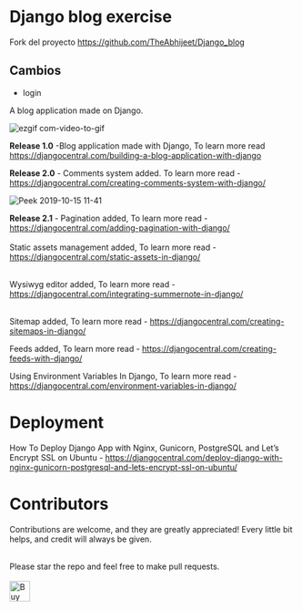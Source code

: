 # Django blog exercise

Fork del proyecto https://github.com/TheAbhijeet/Django_blog

## Cambios

* login

A blog application made on Django.

![ezgif com-video-to-gif](https://user-images.githubusercontent.com/38559396/55287491-12c4de80-53c7-11e9-8c6a-3f02b79ba9ca.gif)

**Release 1.0** -Blog application made with Django, To learn more read https://djangocentral.com/building-a-blog-application-with-django

**Release 2.0** - Comments system added. To learn more read - https://djangocentral.com/creating-comments-system-with-django/

![Peek 2019-10-15 11-41](https://user-images.githubusercontent.com/38559396/66840502-c9fcfd80-ef85-11e9-827c-51fa4064a231.gif)

**Release 2.1** - Pagination added, To learn more read - https://djangocentral.com/adding-pagination-with-django/ <br/><br/>
Static assets management added, To learn more read - https://djangocentral.com/static-assets-in-django/ <br/><br/>

Wysiwyg editor added, To learn more read - https://djangocentral.com/integrating-summernote-in-django/ <br/><br/>

Sitemap added, To learn more read - https://djangocentral.com/creating-sitemaps-in-django/

Feeds added, To learn more read - https://djangocentral.com/creating-feeds-with-django/

Using Environment Variables In Django, To learn more read - https://djangocentral.com/environment-variables-in-django/

# Deployment

How To Deploy Django App with Nginx, Gunicorn, PostgreSQL and Let’s Encrypt SSL on Ubuntu - https://djangocentral.com/deploy-django-with-nginx-gunicorn-postgresql-and-lets-encrypt-ssl-on-ubuntu/

# Contributors
Contributions are welcome, and they are greatly appreciated! Every little bit helps, and credit will always be given.<br/><br/>

Please star the repo and feel free to make pull requests. <br/><br/>
<a href='https://ko-fi.com/J3J617AIN' target='_blank'><img height='36' style='border:0px;height:36px;' src='https://az743702.vo.msecnd.net/cdn/kofi4.png?v=2' border='0' alt='Buy Me a Coffee at ko-fi.com' /></a>
